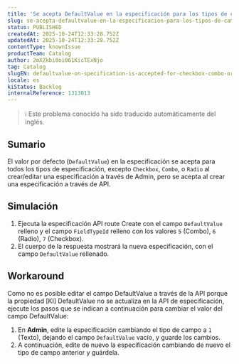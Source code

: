 ```yaml
---
title: 'Se acepta DefaultValue en la especificación para los tipos de campo CheckBox, Combo o Radio a través de API'
slug: se-acepta-defaultvalue-en-la-especificacion-para-los-tipos-de-campo-checkbox-combo-o-radio-a-traves-de-api
status: PUBLISHED
createdAt: 2025-10-24T12:33:28.752Z
updatedAt: 2025-10-24T12:33:28.752Z
contentType: knownIssue
productTeam: Catalog
author: 2mXZkbi0oi061KicTExNjo
tag: Catalog
slugEN: defaultvalue-on-specification-is-accepted-for-checkbox-combo-or-radio-field-types-via-api
locale: es
kiStatus: Backlog
internalReference: 1313013
---
```


>ℹ️ Este problema conocido ha sido traducido automáticamente del inglés.

## Sumario


El valor por defecto (`DefaultValue`) en la especificación se acepta para todos los tipos de especificación, excepto `Checkbox`, `Combo`, o `Radio` al crear/editar una especificación a través de Admin, pero se acepta al crear una especificación a través de API.

## Simulación



1. Ejecuta la especificación API route Create con el campo `DefaultValue` relleno y el campo `FieldTypeId` relleno con los valores `5` (Combo), `6` (Radio), `7` (Checkbox).
2. El cuerpo de la respuesta mostrará la nueva especificación, con el campo `DefaultValue` rellenado.

## Workaround


Como no es posible editar el campo DefaultValue a través de la API porque la propiedad [KI] DefaultValue no se actualiza en la API de especificación, ejecute los pasos que se indican a continuación para cambiar el valor del campo DefaultValue:

1. En **Admin**, edite la especificación cambiando el tipo de campo a `1` (Texto), dejando el campo `DefaultValue` vacío, y guarde los cambios.
2. A continuación, edite de nuevo la especificación cambiando de nuevo el tipo de campo anterior y guárdela.

